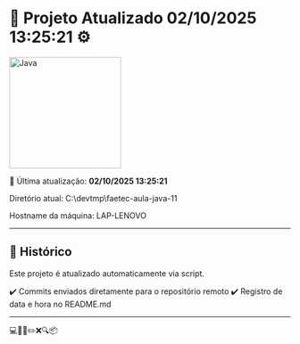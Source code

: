 # 🚀 Projeto Atualizado **02/10/2025 13:25:21** ⚙️


<img width="200" src="https://miro.medium.com/v2/resize:fit:720/format:webp/0*gtY-llyEbkeoS1Sp.png" alt="Java" />


📅 Última atualização: **02/10/2025 13:25:21**

Diretório atual: C:\devtmp\faetec-aula-java-11

Hostname da máquina: LAP-LENOVO

---

## 📌 Histórico
Este projeto é atualizado automaticamente via script.

✔️ Commits enviados diretamente para o repositório remoto
✔️ Registro de data e hora no README.md

---

💻🧠✅✏️❌🔍📦
